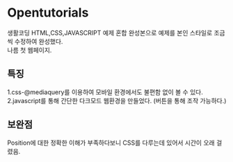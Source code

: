 # Opentutorials
생활코딩 HTML,CSS,JAVASCRIPT 예제 혼합 완성본으로 예제를 본인 스타일로 조금씩 수정하여 완성했다.<br>나름 첫 웹페이지.
<h2>특징</h2>
1.css-@mediaquery를 이용하여 모바일 환경에서도 불편함 없이 볼 수 있다.
2.javascript를 통해 간단한 다크모드 웹환경을 만들었다. (버튼을 통해 조작 가능하다.)
<h2>보완점</h2>
Position에 대한 정확한 이해가 부족하다보니 CSS를 다루는데 있어서 시간이 오래 걸렸음.
